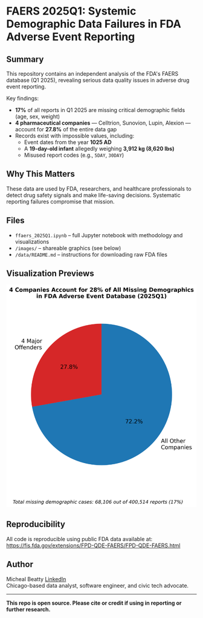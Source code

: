 
# FAERS 2025Q1: Systemic Demographic Data Failures in FDA Adverse Event Reporting

## Summary

This repository contains an independent analysis of the FDA's FAERS database (Q1 2025), revealing serious data quality issues in adverse drug event reporting. 

Key findings:
- **17%** of all reports in Q1 2025 are missing critical demographic fields (age, sex, weight)
- **4 pharmaceutical companies** — Celltrion, Sunovion, Lupin, Alexion — account for **27.8%** of the entire data gap
- Records exist with impossible values, including:
  - Event dates from the year **1025 AD**
  - A **19-day-old infant** allegedly weighing **3,912 kg (8,620 lbs)**
  - Misused report codes (e.g., `5DAY`, `30DAY`)

## Why This Matters

These data are used by FDA, researchers, and healthcare professionals to detect drug safety signals and make life-saving decisions. Systematic reporting failures compromise that mission.

## Files

- `ffaers_2025Q1.ipynb` – full Jupyter notebook with methodology and visualizations
- `/images/` – shareable graphics (see below)
- `/data/README.md` – instructions for downloading raw FDA files

## Visualization Previews

![Pie Chart: 4 Companies](images/missing_data_pie.png)


## Reproducibility

All code is reproducible using public FDA data available at:  
https://fis.fda.gov/extensions/FPD-QDE-FAERS/FPD-QDE-FAERS.html

## Author

Micheal Beatty [LinkedIn](https://linkedin.com/in/mwbeatty)  
Chicago-based data analyst, software engineer, and civic tech advocate.

---

**This repo is open source. Please cite or credit if using in reporting or further research.**
